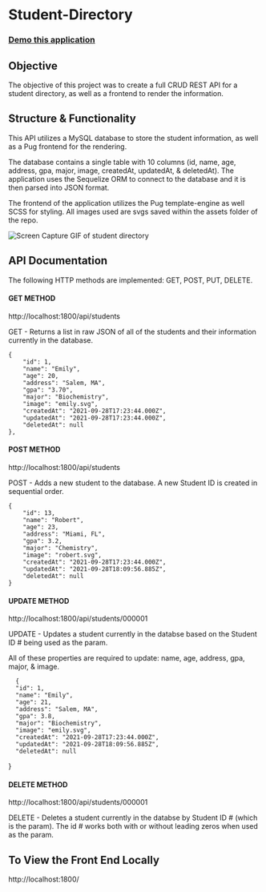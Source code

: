 # Student-Directory

### [Demo this application](https://student-directory-app.herokuapp.com/)

## Objective
The objective of this project was to create a full CRUD REST API for a student directory, as well as a frontend to render the information.

## Structure & Functionality
This API utilizes a MySQL database to store the student information, as well as a Pug frontend for the rendering.

The database contains a single table with 10 columns (id, name, age, address, gpa, major, image, createdAt, updatedAt, & deletedAt). The application uses the Sequelize ORM to connect to the database and it is then parsed into JSON format.

The frontend of the application utilizes the Pug template-engine as well SCSS for styling. All images used are svgs saved within the assets folder of the repo.

![Screen Capture GIF of student directory](public/assets/screen-capture.gif)

## API Documentation

The following HTTP methods are implemented: GET, POST, PUT, DELETE.

#### GET METHOD

http://localhost:1800/api/students

GET - Returns a list in raw JSON of all of the students and their information currently in the database.

    {
        "id": 1,
        "name": "Emily",
        "age": 20,
        "address": "Salem, MA",
        "gpa": "3.70",
        "major": "Biochemistry",
        "image": "emily.svg",
        "createdAt": "2021-09-28T17:23:44.000Z",
        "updatedAt": "2021-09-28T17:23:44.000Z",
        "deletedAt": null
    },

#### POST METHOD

http://localhost:1800/api/students

POST - Adds a new student to the database. A new Student ID is created in sequential order.

    {
        "id": 13,
        "name": "Robert",
        "age": 23,
        "address": "Miami, FL",
        "gpa": 3.2,
        "major": "Chemistry",
        "image": "robert.svg",
        "createdAt": "2021-09-28T17:23:44.000Z",
        "updatedAt": "2021-09-28T18:09:56.885Z",
        "deletedAt": null
    }

#### UPDATE METHOD

http://localhost:1800/api/students/000001

UPDATE - Updates a student currently in the databse based on the Student ID # being used as the param.

All of these properties are required to update: name, age, address, gpa, major, & image.

      {
      "id": 1,
      "name": "Emily",
      "age": 21,
      "address": "Salem, MA",
      "gpa": 3.8,
      "major": "Biochemistry",
      "image": "emily.svg",
      "createdAt": "2021-09-28T17:23:44.000Z",
      "updatedAt": "2021-09-28T18:09:56.885Z",
      "deletedAt": null
  }

#### DELETE METHOD

http://localhost:1800/api/students/000001

DELETE - Deletes a student currently in the databse by Student ID # (which is the param). The id # works both with or without leading zeros when used as the param.

## To View the Front End Locally

http://localhost:1800/
